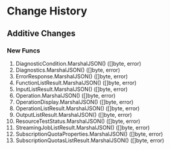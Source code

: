 # Change History

## Additive Changes

### New Funcs

1. DiagnosticCondition.MarshalJSON() ([]byte, error)
1. Diagnostics.MarshalJSON() ([]byte, error)
1. ErrorResponse.MarshalJSON() ([]byte, error)
1. FunctionListResult.MarshalJSON() ([]byte, error)
1. InputListResult.MarshalJSON() ([]byte, error)
1. Operation.MarshalJSON() ([]byte, error)
1. OperationDisplay.MarshalJSON() ([]byte, error)
1. OperationListResult.MarshalJSON() ([]byte, error)
1. OutputListResult.MarshalJSON() ([]byte, error)
1. ResourceTestStatus.MarshalJSON() ([]byte, error)
1. StreamingJobListResult.MarshalJSON() ([]byte, error)
1. SubscriptionQuotaProperties.MarshalJSON() ([]byte, error)
1. SubscriptionQuotasListResult.MarshalJSON() ([]byte, error)
